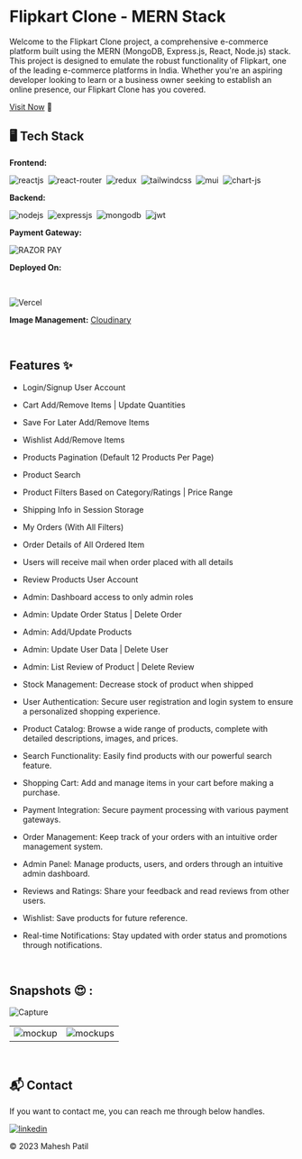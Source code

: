 # Flipkart Clone - MERN Stack
Welcome to the Flipkart Clone project, a comprehensive e-commerce platform built using the MERN (MongoDB, Express.js, React, Node.js) stack. This project is designed to emulate the robust functionality of Flipkart, one of the leading e-commerce platforms in India. Whether you're an aspiring developer looking to learn or a business owner seeking to establish an online presence, our Flipkart Clone has you covered.

[Visit Now](https://flipkart-clone-ui.vercel.app/) 🚀

## 🖥️ Tech Stack
**Frontend:**

![reactjs](https://img.shields.io/badge/React-20232A?style=for-the-badge&logo=react&logoColor=61DAFB)&nbsp;
![react-router](https://img.shields.io/badge/React_Router-CA4245?style=for-the-badge&logo=react-router&logoColor=white)&nbsp;
![redux](https://img.shields.io/badge/Redux-593D88?style=for-the-badge&logo=redux&logoColor=white)&nbsp;
![tailwindcss](https://img.shields.io/badge/Tailwind_CSS-38B2AC?style=for-the-badge&logo=tailwind-css&logoColor=white)&nbsp;
![mui](https://img.shields.io/badge/Material--UI-0081CB?style=for-the-badge&logo=material-ui&logoColor=white)&nbsp;
![chart-js](https://img.shields.io/badge/Chart.js-FF6384?style=for-the-badge&logo=chartdotjs&logoColor=white)&nbsp;

**Backend:**

![nodejs](https://img.shields.io/badge/Node.js-43853D?style=for-the-badge&logo=node.js&logoColor=white)&nbsp;
![expressjs](https://img.shields.io/badge/Express.js-000000?style=for-the-badge&logo=express&logoColor=white)&nbsp;
![mongodb](https://img.shields.io/badge/MongoDB-4EA94B?style=for-the-badge&logo=mongodb&logoColor=white)&nbsp;
![jwt](	https://img.shields.io/badge/JWT-000000?style=for-the-badge&logo=JSON%20web%20tokens&logoColor=white)&nbsp;

**Payment Gateway:**

![RAZOR PAY](https://img.shields.io/badge/RazorPay-002970?style=for-the-badge&logo=razorpay&logoColor=00BAF2)

**Deployed On:**

<br/>

![Vercel](https://img.shields.io/badge/vercel-000000?style=for-the-badge&logo=vercel&logoColor=white)

**Image Management:** [Cloudinary](https://cloudinary.com/)

<br/>

## Features ✨
- Login/Signup User Account
- Cart Add/Remove Items | Update Quantities
- Save For Later Add/Remove Items
- Wishlist Add/Remove Items
- Products Pagination (Default 12 Products Per Page)
- Product Search
- Product Filters Based on Category/Ratings | Price Range
- Shipping Info in Session Storage
- My Orders (With All Filters)
- Order Details of All Ordered Item
- Users will receive mail when order placed with all details
- Review Products User Account
- Admin: Dashboard access to only admin roles
- Admin: Update Order Status | Delete Order
- Admin: Add/Update Products
- Admin: Update User Data | Delete User
- Admin: List Review of Product | Delete Review
- Stock Management: Decrease stock of product when shipped

- User Authentication: Secure user registration and login system to ensure a personalized shopping experience.
- Product Catalog: Browse a wide range of products, complete with detailed descriptions, images, and prices.
- Search Functionality: Easily find products with our powerful search feature.
- Shopping Cart: Add and manage items in your cart before making a purchase.
- Payment Integration: Secure payment processing with various payment gateways.
- Order Management: Keep track of your orders with an intuitive order management system.
- Admin Panel: Manage products, users, and orders through an intuitive admin dashboard.
- Reviews and Ratings: Share your feedback and read reviews from other users.
- Wishlist: Save products for future reference.
- Real-time Notifications: Stay updated with order status and promotions through notifications.

<br/>

## Snapshots 😍 :

![Capture](https://github.com/maheshpatil132/flipkart-clone/assets/92781925/7380a3e4-78ba-4688-8f96-3aefe0cebc84)

<table>
<!--   <tr>
    <td><img src="https://user-images.githubusercontent.com/64949957/153995383-367cbcc0-cce5-4523-a999-b8d92e44d6ab.jpg" alt="mockup" /></td>
    <td><img src="https://user-images.githubusercontent.com/64949957/153995406-45e36cbc-8d42-4416-b23a-08ad592e4ebc.jpg" alt="mockups" /></td>
  </tr> -->
  <tr>
    <td><img src="https://github.com/maheshpatil132/flipkart-clone/assets/92781925/7380a3e4-78ba-4688-8f96-3aefe0cebc84" alt="mockup" /></td>
    <td><img src="https://github.com/maheshpatil132/flipkart-clone/assets/92781925/98761b26-edf8-4062-b810-39efb280334e" alt="mockups" /></td>
  </tr>

</table>

<br/>

<h2>📬 Contact</h2>

If you want to contact me, you can reach me through below handles.

[![linkedin](https://img.shields.io/badge/LinkedIn-0077B5?style=for-the-badge&logo=linkedin&logoColor=white)](https://www.linkedin.com/in/mahesh-patil-bb4ba5218/)

© 2023 Mahesh Patil
